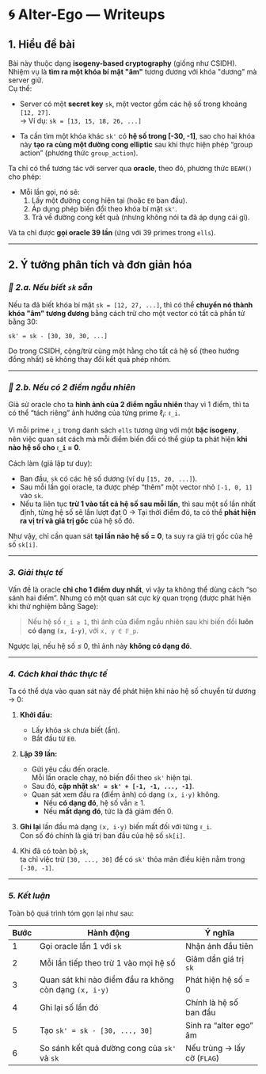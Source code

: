 # **🌀 Alter-Ego — Writeups**

## **1. Hiểu đề bài**

Bài này thuộc dạng **isogeny-based cryptography** (giống như CSIDH). Nhiệm vụ là **tìm ra một khóa bí mật "âm"** tương đương với khóa "dương" mà server giữ.\
Cụ thể:
- Server có một **secret key** `sk`, một vector gồm các hệ số trong khoảng `[12, 27]`.  
  → Ví dụ: `sk = [13, 15, 18, 26, ...]`

- Ta cần tìm một khóa khác `sk'` có **hệ số trong [-30, -1]**, sao cho hai khóa này **tạo ra cùng một đường cong elliptic** sau khi thực hiện phép “group action” (phương thức `group_action`).

Ta chỉ có thể tương tác với server qua **oracle**, theo đó, phương thức `BEAM()` cho phép:
- Mỗi lần gọi, nó sẽ:
  1. Lấy một đường cong hiện tại (hoặc `E0` ban đầu).
  2. Áp dụng phép biến đổi theo khóa bí mật `sk'`.
  3. Trả về đường cong kết quả (nhưng không nói ta đã áp dụng cái gì).

Và ta chỉ được **gọi oracle 39 lần** (ứng với 39 primes trong `ells`).

---

## **2. Ý tưởng phân tích và đơn giản hóa**

### *🧩 2.a. Nếu biết `sk` sẵn*

Nếu ta đã biết khóa bí mật `sk = [12, 27, ...]`, thì có thể **chuyển nó thành khóa "âm" tương đương** bằng cách trừ cho một vector có tất cả phần tử bằng 30:
```text
sk' = sk - [30, 30, 30, ...]
```
Do trong CSIDH, cộng/trừ cùng một hằng cho tất cả hệ số (theo hướng đồng nhất) sẽ không thay đổi kết quả phép nhóm.

---

### *🧠 2.b. Nếu có 2 điểm ngẫu nhiên*

Giả sử oracle cho ta **hình ảnh của 2 điểm ngẫu nhiên** thay vì 1 điểm, thì ta có thể “tách riêng” ảnh hưởng của từng prime $\mathbb{ℓ}_i$: `ℓ_i`.

Vì mỗi prime `ℓ_i` trong danh sách `ells` tương ứng với một **bậc isogeny**,  
nên việc quan sát cách mà mỗi điểm biến đổi có thể giúp ta phát hiện **khi nào hệ số cho `ℓ_i` = 0**.

Cách làm (giả lập tư duy):
- Ban đầu, `sk` có các hệ số dương (ví dụ `[15, 20, ...]`).
- Sau mỗi lần gọi oracle, ta được phép “thêm” một vector nhỏ `[-1, 0, 1]` vào `sk`.
- Nếu ta liên tục **trừ 1 vào tất cả hệ số sau mỗi lần**, thì sau một số lần nhất định, từng hệ số sẽ lần lượt đạt 0 → Tại thời điểm đó, ta có thể **phát hiện ra vị trí và giá trị gốc** của hệ số đó.

Như vậy, chỉ cần quan sát **tại lần nào hệ số = 0**, ta suy ra giá trị gốc của hệ số `sk[i]`.

---

### *3. Giải thực tế*

Vấn đề là oracle **chỉ cho 1 điểm duy nhất**, vì vậy ta không thể dùng cách “so sánh hai điểm”. Nhưng có một quan sát cực kỳ quan trọng (được phát hiện khi thử nghiệm bằng Sage):

> Nếu hệ số `ℓ_i ≥ 1`, thì ảnh của điểm ngẫu nhiên sau khi biến đổi **luôn có dạng `(x, i·y)`**, với `x, y ∈ 𝔽_p`.

Ngược lại, nếu hệ số ≤ 0, thì ảnh này **không có dạng đó**.

---

### *4. Cách khai thác thực tế*

Ta có thể dựa vào quan sát này để phát hiện khi nào hệ số chuyển từ dương → 0:

1. **Khởi đầu:**  
   - Lấy khóa `sk` chưa biết (ẩn).  
   - Bắt đầu từ `E0`.

2. **Lặp 39 lần:**  
   - Gửi yêu cầu đến oracle.  
     Mỗi lần oracle chạy, nó biến đổi theo `sk'` hiện tại.  
   - Sau đó, **cập nhật `sk' = sk' + [-1, -1, ..., -1]`**.  
   - Quan sát xem đầu ra (điểm ảnh) có dạng `(x, i·y)` không.  
     - Nếu **có dạng đó**, hệ số vẫn ≥ 1.  
     - Nếu **mất dạng đó**, tức là đã giảm đến 0.

3. **Ghi lại** lần đầu mà dạng `(x, i·y)` biến mất đối với từng `ℓ_i`.  
   Con số đó chính là giá trị ban đầu của hệ số `sk[i]`.

4. Khi đã có toàn bộ `sk`,  
   ta chỉ việc trừ `[30, ..., 30]` để có `sk'` thỏa mãn điều kiện nằm trong `[-30, -1]`.

---

### *5. Kết luận*

Toàn bộ quá trình tóm gọn lại như sau:

| Bước | Hành động | Ý nghĩa |
|------|------------|---------|
| 1 | Gọi oracle lần 1 với `sk` | Nhận ảnh đầu tiên |
| 2 | Mỗi lần tiếp theo trừ 1 vào mọi hệ số | Giảm dần giá trị `sk` |
| 3 | Quan sát khi nào điểm đầu ra không còn dạng `(x, i·y)` | Phát hiện hệ số = 0 |
| 4 | Ghi lại số lần đó | Chính là hệ số ban đầu |
| 5 | Tạo `sk' = sk - [30, ..., 30]` | Sinh ra “alter ego” âm |
| 6 | So sánh kết quả đường cong của `sk'` và `sk` | Nếu trùng → lấy cờ (`FLAG`) |